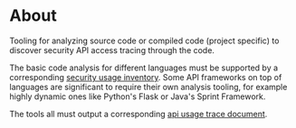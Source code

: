 # About

Tooling for analyzing source code or compiled code (project specific) to discover security API access tracing through the code.

The basic code analysis for different languages must be supported by a corresponding [security usage inventory](../security-usage-inventory/README.md).  Some API frameworks on top of languages are significant to require their own analysis tooling, for example highly dynamic ones like Python's Flask or Java's Sprint Framework.

The tools all must output a corresponding [api usage trace document](../schema/api-usage-trace.v0.schema.yaml).

